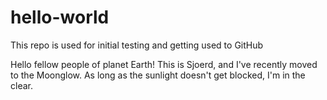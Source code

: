 # hello-world
This repo is used for initial testing and getting used to GitHub

Hello fellow people of planet Earth!
This is Sjoerd, and I've recently moved to the Moonglow. 
As long as the sunlight doesn't get blocked, I'm in the clear.
